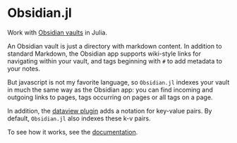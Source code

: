# Obsidian.jl

Work with [Obsidian vaults](https://obsidian.md) in  Julia.

An Obsidian vault is just a directory with markdown content. In addition to standard Markdown, the Obsidian app supports wiki-style links for navigating within your vault, and tags beginning with `#` to add metadata to your notes.

But javascript is not my favorite language, so `Obsidian.jl` indexes your vault in much the same way as the Obsidian app:  you can find incoming and outgoing links to pages,  tags occurring on pages or all tags on a page.

In addition, the [dataview plugin](https://github.com/blacksmithgu/obsidian-dataview) adds a notation for key-value pairs. By default, `Obsidian.jl` also  indexes these k-v pairs.


To see how it works, see the [documentation](https://neelsmith.quarto.pub/obsidian/).

